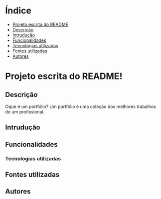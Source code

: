 # Índice

* [Projeto escrita do README](#projeto-escrita-do-readme)
* [Descrição](#descri%C3%A7%C3%A3o)
* [Intrudução](#intrudu%C3%A7%C3%A3o)
* [Funcionalidades](#funcionalidades)
* [Tecnologias utilizadas](#tecnologias-utilizadas)
* [Fontes utilizadas](#fontes-utilizadas)
* [Autores](#autores)

# Projeto escrita do README!

## Descrição
Oque é um portfólio?
Um portfólio é uma coleção dos melhores trabalhos de um profissional.
## Intrudução

## Funcionalidades

### Tecnologias utilizadas

## Fontes utilizadas

## Autores

